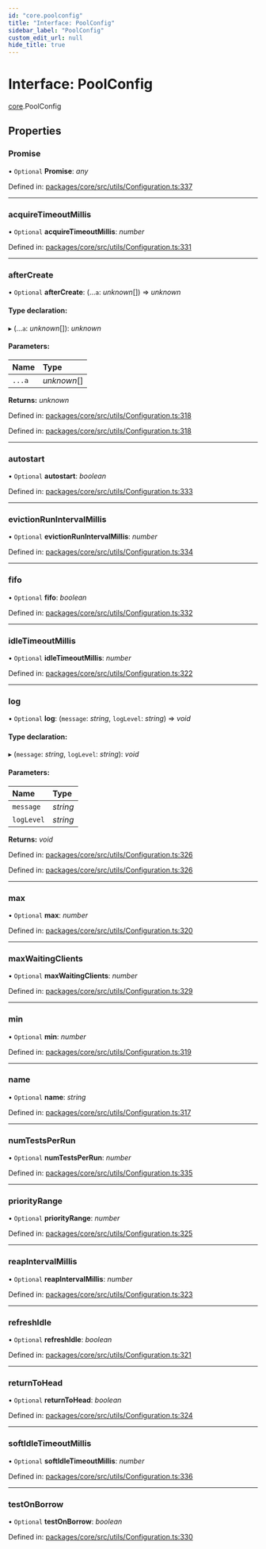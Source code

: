 ```yaml
---
id: "core.poolconfig"
title: "Interface: PoolConfig"
sidebar_label: "PoolConfig"
custom_edit_url: null
hide_title: true
---
```


# Interface: PoolConfig

[core](../modules/core.md).PoolConfig

## Properties

### Promise

• `Optional` **Promise**: *any*

Defined in: [packages/core/src/utils/Configuration.ts:337](https://github.com/mikro-orm/mikro-orm/blob/bcf1a0899b/packages/core/src/utils/Configuration.ts#L337)

___

### acquireTimeoutMillis

• `Optional` **acquireTimeoutMillis**: *number*

Defined in: [packages/core/src/utils/Configuration.ts:331](https://github.com/mikro-orm/mikro-orm/blob/bcf1a0899b/packages/core/src/utils/Configuration.ts#L331)

___

### afterCreate

• `Optional` **afterCreate**: (...`a`: *unknown*[]) => *unknown*

#### Type declaration:

▸ (...`a`: *unknown*[]): *unknown*

#### Parameters:

Name | Type |
:------ | :------ |
`...a` | *unknown*[] |

**Returns:** *unknown*

Defined in: [packages/core/src/utils/Configuration.ts:318](https://github.com/mikro-orm/mikro-orm/blob/bcf1a0899b/packages/core/src/utils/Configuration.ts#L318)

Defined in: [packages/core/src/utils/Configuration.ts:318](https://github.com/mikro-orm/mikro-orm/blob/bcf1a0899b/packages/core/src/utils/Configuration.ts#L318)

___

### autostart

• `Optional` **autostart**: *boolean*

Defined in: [packages/core/src/utils/Configuration.ts:333](https://github.com/mikro-orm/mikro-orm/blob/bcf1a0899b/packages/core/src/utils/Configuration.ts#L333)

___

### evictionRunIntervalMillis

• `Optional` **evictionRunIntervalMillis**: *number*

Defined in: [packages/core/src/utils/Configuration.ts:334](https://github.com/mikro-orm/mikro-orm/blob/bcf1a0899b/packages/core/src/utils/Configuration.ts#L334)

___

### fifo

• `Optional` **fifo**: *boolean*

Defined in: [packages/core/src/utils/Configuration.ts:332](https://github.com/mikro-orm/mikro-orm/blob/bcf1a0899b/packages/core/src/utils/Configuration.ts#L332)

___

### idleTimeoutMillis

• `Optional` **idleTimeoutMillis**: *number*

Defined in: [packages/core/src/utils/Configuration.ts:322](https://github.com/mikro-orm/mikro-orm/blob/bcf1a0899b/packages/core/src/utils/Configuration.ts#L322)

___

### log

• `Optional` **log**: (`message`: *string*, `logLevel`: *string*) => *void*

#### Type declaration:

▸ (`message`: *string*, `logLevel`: *string*): *void*

#### Parameters:

Name | Type |
:------ | :------ |
`message` | *string* |
`logLevel` | *string* |

**Returns:** *void*

Defined in: [packages/core/src/utils/Configuration.ts:326](https://github.com/mikro-orm/mikro-orm/blob/bcf1a0899b/packages/core/src/utils/Configuration.ts#L326)

Defined in: [packages/core/src/utils/Configuration.ts:326](https://github.com/mikro-orm/mikro-orm/blob/bcf1a0899b/packages/core/src/utils/Configuration.ts#L326)

___

### max

• `Optional` **max**: *number*

Defined in: [packages/core/src/utils/Configuration.ts:320](https://github.com/mikro-orm/mikro-orm/blob/bcf1a0899b/packages/core/src/utils/Configuration.ts#L320)

___

### maxWaitingClients

• `Optional` **maxWaitingClients**: *number*

Defined in: [packages/core/src/utils/Configuration.ts:329](https://github.com/mikro-orm/mikro-orm/blob/bcf1a0899b/packages/core/src/utils/Configuration.ts#L329)

___

### min

• `Optional` **min**: *number*

Defined in: [packages/core/src/utils/Configuration.ts:319](https://github.com/mikro-orm/mikro-orm/blob/bcf1a0899b/packages/core/src/utils/Configuration.ts#L319)

___

### name

• `Optional` **name**: *string*

Defined in: [packages/core/src/utils/Configuration.ts:317](https://github.com/mikro-orm/mikro-orm/blob/bcf1a0899b/packages/core/src/utils/Configuration.ts#L317)

___

### numTestsPerRun

• `Optional` **numTestsPerRun**: *number*

Defined in: [packages/core/src/utils/Configuration.ts:335](https://github.com/mikro-orm/mikro-orm/blob/bcf1a0899b/packages/core/src/utils/Configuration.ts#L335)

___

### priorityRange

• `Optional` **priorityRange**: *number*

Defined in: [packages/core/src/utils/Configuration.ts:325](https://github.com/mikro-orm/mikro-orm/blob/bcf1a0899b/packages/core/src/utils/Configuration.ts#L325)

___

### reapIntervalMillis

• `Optional` **reapIntervalMillis**: *number*

Defined in: [packages/core/src/utils/Configuration.ts:323](https://github.com/mikro-orm/mikro-orm/blob/bcf1a0899b/packages/core/src/utils/Configuration.ts#L323)

___

### refreshIdle

• `Optional` **refreshIdle**: *boolean*

Defined in: [packages/core/src/utils/Configuration.ts:321](https://github.com/mikro-orm/mikro-orm/blob/bcf1a0899b/packages/core/src/utils/Configuration.ts#L321)

___

### returnToHead

• `Optional` **returnToHead**: *boolean*

Defined in: [packages/core/src/utils/Configuration.ts:324](https://github.com/mikro-orm/mikro-orm/blob/bcf1a0899b/packages/core/src/utils/Configuration.ts#L324)

___

### softIdleTimeoutMillis

• `Optional` **softIdleTimeoutMillis**: *number*

Defined in: [packages/core/src/utils/Configuration.ts:336](https://github.com/mikro-orm/mikro-orm/blob/bcf1a0899b/packages/core/src/utils/Configuration.ts#L336)

___

### testOnBorrow

• `Optional` **testOnBorrow**: *boolean*

Defined in: [packages/core/src/utils/Configuration.ts:330](https://github.com/mikro-orm/mikro-orm/blob/bcf1a0899b/packages/core/src/utils/Configuration.ts#L330)
